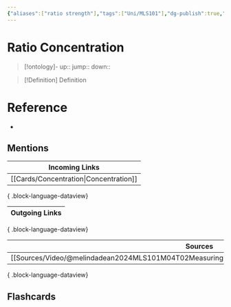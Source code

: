 ```yaml
---
{"aliases":["ratio strength"],"tags":["Uni/MLS101"],"dg-publish":true,"permalink":"/cards/ratio-concentration/","dgPassFrontmatter":true}
---
```


# Ratio Concentration

> [!ontology]-
> up:: 
> jump:: 
> down:: 

> [!Definition] Definition
> 

# Reference
- 

## Mentions
| Incoming Links                            |
| ----------------------------------------- |
| [[Cards/Concentration\|Concentration]] |

{ .block-language-dataview}

| Outgoing Links |
| -------------- |

{ .block-language-dataview}

| Sources                                                                                           |
| ------------------------------------------------------------------------------------------------- |
| [[Sources/Video/@melindadean2024MLS101M04T02Measuring\|@melindadean2024MLS101M04T02Measuring]] |

{ .block-language-dataview}

## Flashcards 
